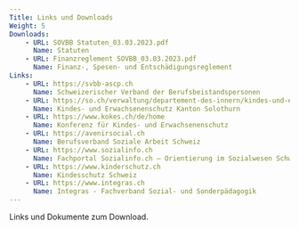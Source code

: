 ```yaml
---
Title: Links und Downloads
Weight: 5
Downloads:
    - URL: SOVBB Statuten_03.03.2023.pdf
      Name: Statuten
    - URL: Finanzreglement SOVBB_03.03.2023.pdf
      Name: Finanz-, Spesen- und Entschädigungsreglement
Links:
    - URL: https://svbb-ascp.ch
      Name: Schweizerischer Verband der Berufsbeistandspersonen
    - URL: https://so.ch/verwaltung/departement-des-innern/kindes-und-erwachsenenschutz/
      Name: Kindes- und Erwachsenenschutz Kanton Solothurn
    - URL: https://www.kokes.ch/de/home
      Name: Konferenz für Kindes- und Erwachsenenschutz
    - URL: https://avenirsocial.ch
      Name: Berufsverband Soziale Arbeit Schweiz
    - URL: https://www.sozialinfo.ch
      Name: Fachportal Sozialinfo.ch – Orientierung im Sozialwesen Schweiz
    - URL: https://www.kinderschutz.ch
      Name: Kindesschutz Schweiz
    - URL: https://www.integras.ch
      Name: Integras - Fachverband Sozial- und Sonderpädagogik 
---
```

Links und Dokumente zum Download.
